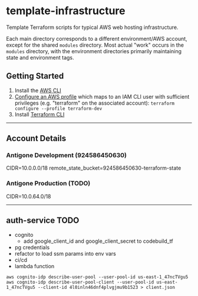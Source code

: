 # template-infrastructure

Template Terraform scripts for typical AWS web hosting infrastructure.

Each main directory corresponds to a different environment/AWS account, except for the shared `modules` directory. Most actual "work" occurs in the `modules` directory, with the environment directories primarily maintaining state and environment tags.

## Getting Started

1. Install the [AWS CLI](https://docs.aws.amazon.com/cli/latest/userguide/cli-chap-welcome.html)
2. [Configure an AWS profile](https://docs.aws.amazon.com/cli/latest/userguide/cli-chap-configure.html) which maps to an IAM CLI user with sufficient privileges (e.g. "terraform" on the associated account): `terraform configure --profile terraform-dev`
3. Install [Terraform CLI](https://www.terraform.io/)

---

## Account Details

### Antigone Development (924586450630)

CIDR=10.0.0.0/18
remote_state_bucket=924586450630-terraform-state

### Antigone Production (TODO)

CIDR=10.0.64.0/18


---

## auth-service TODO

- cognito
    - add google_client_id and google_client_secret to codebuild_tf
- pg credentials
- refactor to load ssm params into env vars
- ci/cd 
- lambda function

```
aws cognito-idp describe-user-pool --user-pool-id us-east-1_47ncTVgu5
aws cognito-idp describe-user-pool-client --user-pool-id us-east-1_47ncTVgu5 --client-id 4l0inln46dnf4plvgjmu9b1523 > client.json
```